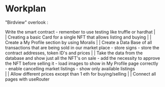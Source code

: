 # Workplan

"Birdview" overlook :

Write the smart contract
				- remember to use testing like truffle or hardhat
			|	
			|
Creating a basic Card for a single NFT that allows listing and buying
			|
			|
Create a My Profile section by using Moralis
			|
			|
Create a Data Base of all transactions that are being sold in our market place 
				- store signs
				- store the contract addresses, token ID's and prices
			|
			|
Take the data from the database and show just all the NFT's on sale
				- add the necessity to approve the NFT before selling it
				- load images to show in My Profile page correctly
				- enable cancelling market listings
				- show only available listings  
			|
			|
Allow different prices except than 1 eth for buying/selling
			|
			|
Connect all pages with useRouter